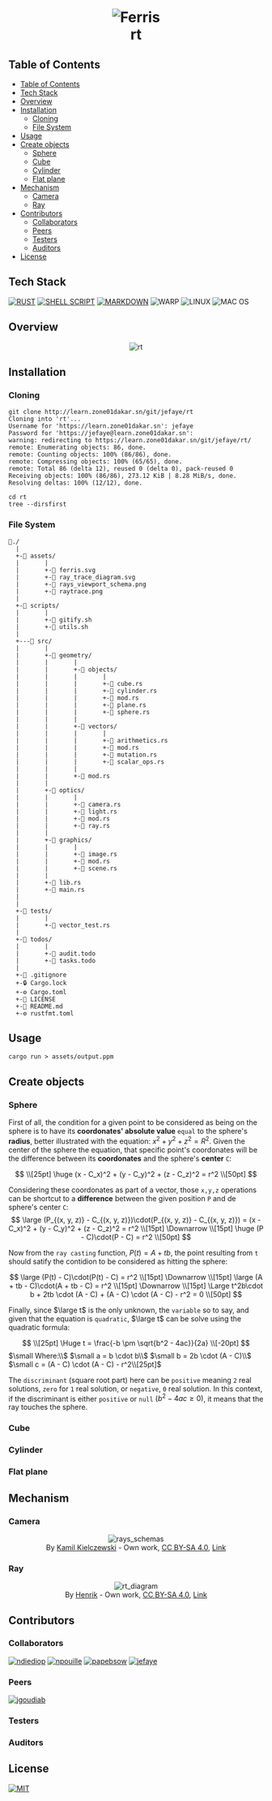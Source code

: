 <h1 align=center>
    <img alt="Ferris" src="assets/ferris.svg">
    <br>
    rt
</h1>

## Table of Contents

- [Table of Contents](#table-of-contents)
- [Tech Stack](#tech-stack)
- [Overview](#overview)
- [Installation](#installation)
  - [Cloning](#cloning)
  - [File System](#file-system)
- [Usage](#usage)
- [Create objects](#create-objects)
  - [Sphere](#sphere)
  - [Cube](#cube)
  - [Cylinder](#cylinder)
  - [Flat plane](#flat-plane)
- [Mechanism](#mechanism)
  - [Camera](#camera)
  - [Ray](#ray)
- [Contributors](#contributors)
  - [Collaborators](#collaborators)
  - [Peers](#peers)
  - [Testers](#testers)
  - [Auditors](#auditors)
- [License](#license)

## Tech Stack

[![RUST](https://img.shields.io/badge/Rust-black?style=for-the-badge&logo=rust&logoColor=#E57324)](./src/main.rs)
[![SHELL SCRIPT](https://img.shields.io/badge/Shell_Script-121011?style=for-the-badge&logo=gnu-bash&logoColor=white)](./scripts/gitify.sh)
[![MARKDOWN](https://img.shields.io/badge/Markdown-000000?style=for-the-badge&logo=markdown&logoColor=white)](#table-of-contents)
![WARP](https://img.shields.io/badge/warp-01A4FF?style=for-the-badge&logo=warp&logoColor=white)
![LINUX](https://img.shields.io/badge/Linux-FCC624?style=for-the-badge&logo=linux&logoColor=black)
![MAC OS](https://img.shields.io/badge/mac%20os-000000?style=for-the-badge&logo=apple&logoColor=white)

## Overview

<div align=center><img alt="rt" src="assets/raytrace.png"></div>

## Installation

### Cloning

```shell
git clone http://learn.zone01dakar.sn/git/jefaye/rt
Cloning into 'rt'...
Username for 'https://learn.zone01dakar.sn': jefaye
Password for 'https://jefaye@learn.zone01dakar.sn':
warning: redirecting to https://learn.zone01dakar.sn/git/jefaye/rt/
remote: Enumerating objects: 86, done.
remote: Counting objects: 100% (86/86), done.
remote: Compressing objects: 100% (65/65), done.
remote: Total 86 (delta 12), reused 0 (delta 0), pack-reused 0
Receiving objects: 100% (86/86), 273.12 KiB | 8.28 MiB/s, done.
Resolving deltas: 100% (12/12), done.

cd rt
tree --dirsfirst
```

### File System

    📂./
      |
      +-📂 assets/
      |       |
      |       +-🌄 ferris.svg
      |       +-🌄 ray_trace_diagram.svg
      |       +-🌄 rays_viewport_schema.png
      |       +-🌄 raytrace.png
      |
      +-📂 scripts/
      |       |
      |       +-📜 gitify.sh
      |       +-📜 utils.sh
      |
      +---📂 src/
      |       |
      |       +-📂 geometry/
      |       |       |
      |       |       +-📂 objects/
      |       |       |       |
      |       |       |       +-📄 cube.rs
      |       |       |       +-📄 cylinder.rs
      |       |       |       +-📄 mod.rs
      |       |       |       +-📄 plane.rs
      |       |       |       +-📄 sphere.rs
      |       |       |
      |       |       +-📂 vectors/
      |       |       |       |
      |       |       |       +-📄 arithmetics.rs
      |       |       |       +-📄 mod.rs
      |       |       |       +-📄 mutation.rs
      |       |       |       +-📄 scalar_ops.rs
      |       |       |
      |       |       +-📄 mod.rs
      |       |
      |       +-📂 optics/
      |       |       |
      |       |       +-📄 camera.rs
      |       |       +-📄 light.rs
      |       |       +-📄 mod.rs
      |       |       +-📄 ray.rs
      |       |
      |       +-📂 graphics/
      |       |       |
      |       |       +-📄 image.rs
      |       |       +-📄 mod.rs
      |       |       +-📄 scene.rs
      |       |
      |       +-📄 lib.rs
      |       +-📄 main.rs
      |
      |
      +-📂 tests/
      |       |
      |       +-📄 vector_test.rs
      |
      +-📂 todos/
      |       |
      |       +-📝 audit.todo
      |       +-📝 tasks.todo
      |
      +-🚫 .gitignore
      +-🔒 Cargo.lock
      +-⚙️ Cargo.toml
      +-🔑 LICENSE
      +-📖 README.md
      +-⚙️ rustfmt.toml

## Usage

```shell
cargo run > assets/output.ppm
```

## Create objects

### Sphere

First of all, the condition for a given point to be considered as being on the sphere is to have its **coordonates' absolute value** `equal` to the sphere's **radius**, better illustrated with the equation: $x^2 + y^2 + z^2 = R^2$. Given the center of the sphere the equation, that specific point's coordonates will be the difference between its **coordonates** and the sphere's **center** `C`:

$$
\\[25pt] \huge (x - C_x)^2 + (y - C_y)^2 + (z - C_z)^2 = r^2 \\[50pt]
$$

Considering these coordonates as part of a vector, those `x,y,z` operations can be shortcut to a **difference** between the given position `P` and de sphere's center `C`:
$$
\large (P_{(x, y, z)} - C_{(x, y, z)})\cdot(P_{(x, y, z)} - C_{(x, y, z)}) = (x - C_x)^2 + (y - C_y)^2 + (z - C_z)^2 = r^2 \\[15pt]
\Downarrow \\[15pt]
\huge (P - C)\cdot(P - C) = r^2 \\[50pt]
$$

Now from the `ray casting` function, $P(t) = A + tb$, the point resulting from `t` should satify the contidion to be considered as hitting the sphere:

$$
\large (P(t) - C)\cdot(P(t) - C) = r^2 \\[15pt]
\Downarrow \\[15pt]
\large (A + tb - C)\cdot(A + tb - C) = r^2 \\[15pt]
\Downarrow \\[15pt]
\Large t^2b\cdot b + 2tb \cdot (A - C) + (A - C) \cdot (A - C) - r^2 = 0 \\[50pt]
$$

Finally, since $\large t$ is the only unknown, the `variable` so to say, and given that the equation is `quadratic`, $\large t$ can be solve using the quadratic formula:

$$
\\[25pt] \Huge t = \frac{-b \pm \sqrt{b^2 - 4ac}}{2a} \\[-20pt]
$$
$\small Where:\\$
$\small a = b \cdot b\\$
$\small b = 2b \cdot (A - C)\\$
$\small c = (A - C) \cdot (A - C) - r^2\\[25pt]$

The `discriminant` (square root part) here can be `positive` meaning `2` real solutions, `zero` for `1` real solution, or `negative`, `0` real solution. In this context, if the discriminant is either `positive` or `null` $(b^2 - 4ac \ge 0)$, it means that the ray touches the sphere.

### Cube

### Cylinder

### Flat plane

## Mechanism

### Camera

<figure align=center>
    <img alt="rays_schemas" src="assets/rays_viewport_schema.png">
    <br>
    <figcaption>By <a href="//commons.wikimedia.org/w/index.php?title=User:Kamil_Kielczewski&amp;action=edit&amp;redlink=1" class="new" title="User:Kamil Kielczewski (page does not exist)">Kamil Kielczewski</a> - <span class="int-own-work" lang="en">Own work</span>, <a href="https://creativecommons.org/licenses/by-sa/4.0" title="Creative Commons Attribution-Share Alike 4.0">CC BY-SA 4.0</a>, <a href="https://commons.wikimedia.org/w/index.php?curid=76049175">Link</a></figcaption>
</figure>

### Ray

<figure align=center>
    <img alt="rt_diagram" src="assets/ray_trace_diagram.svg">
    <br>
    <figcaption>By <a href="//commons.wikimedia.org/wiki/User:Henrik" title="User:Henrik">Henrik</a> - <span class="int-own-work" lang="en">Own work</span>, <a href="https://creativecommons.org/licenses/by-sa/4.0" title="Creative Commons Attribution-Share Alike 4.0">CC BY-SA 4.0</a>, <a href="https://commons.wikimedia.org/w/index.php?curid=3869326">Link</a></figcaption>
</figure>

## Contributors

### Collaborators

[![ndiediop](https://shields.io/badge/Author-ndiediop-magenta)](http://learn.zone01dakar.sn/git/ndiediop)
[![npouille](https://shields.io/badge/Author-npouille-magenta)](http://learn.zone01dakar.sn/git/npouille)
[![papebsow](https://shields.io/badge/Author-papebsow-cyan)](http://learn.zone01dakar.sn/git/papebsow)
[![jefaye](https://shields.io/badge/Author-jefaye-cyan)](http://learn.zone01dakar.sn/git/jefaye)

### Peers

[![jgoudiab](https://shields.io/badge/Author-jgoudiab-blue)](http://learn.zone01dakar.sn/git/jgoudiab)

### Testers

### Auditors

## License

[![MIT](https://shields.io/badge/License-MIT-black)](LICENSE)
